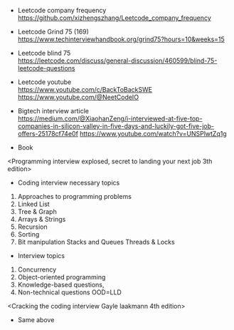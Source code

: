 
* Leetcode company frequency</br>
https://github.com/xizhengszhang/Leetcode_company_frequency

* Leetcode Grind 75 (169)</br>
https://www.techinterviewhandbook.org/grind75?hours=10&weeks=15

* Leetcode blind 75</br>
https://leetcode.com/discuss/general-discussion/460599/blind-75-leetcode-questions

* Leetcode youtube</br>
https://www.youtube.com/c/BackToBackSWE
https://www.youtube.com/@NeetCodeIO

* Bigtech interview article</br>
https://medium.com/@XiaohanZeng/i-interviewed-at-five-top-companies-in-silicon-valley-in-five-days-and-luckily-got-five-job-offers-25178cf74e0f
https://www.youtube.com/watch?v=UNSPlwtZq1g

* Book</br>

<Programming interview explosed, secret to landing your next job 3th edition></br>
* Coding interview necessary topics
1. Approaches to programming problems
4. Linked List
5. Tree & Graph
6. Arrays & Strings
7. Recursion
8. Sorting
13. Bit manipulation
Stacks and Queues
Threads & Locks

* Interview topics
1. Concurrency
2. Object-oriented programming
3. Knowledge-based questions,
17. Non-technical questions
OOD=LLD


<Cracking the coding interview Gayle laakmann 4th edition></br>
* Same above



